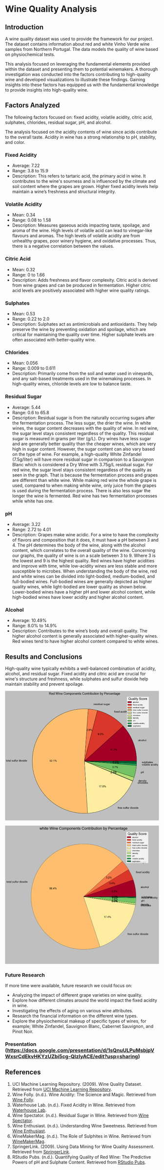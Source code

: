# **Wine Quality Analysis**

## Introduction
A wine quality dataset was used to provide the framework for our project. The dataset contains information about red and white Vinho Verde wine samples from Northern Portugal. The data models the quality of wine based on physiochemical tests.

This analysis focused on leveraging the fundamental elements provided within the dataset and presenting them to potential winemakers. A thorough investigation was conducted into the factors contributing to high-quality wine and developed visualizations to illustrate these findings. Gaining insights into these factors has equipped us with the fundamental knowledge to provide insights into high-quality wine.

## Factors Analyzed
The following factors focused on: fixed acidity, volatile acidity, citric acid, sulphates, chlorides, residual sugar, pH, and alcohol.

The analysis focused on the acidity contents of wine since acids contribute to the overall taste. Acidity in wine has a strong relationship to pH, stability, and color. 

### Fixed Acidity
- Average: 7.22
- Range: 3.8 to 15.9
- Description:
This refers to tartaric acid, the primary acid in wine. It contributes to the wine's sourness and is influenced by the climate and soil content where the grapes are grown. Higher fixed acidity levels help maintain a wine’s freshness and structural integrity.

### Volatile Acidity
- Mean: 0.34
- Range: 0.08 to 1.58
- Description:
Measures gaseous acids impacting taste, spoilage, and aroma of the wine. High levels of volatile acid can lead to vinegar-like flavours and aromas. The high levels of volatile acidity are from unhealthy grapes, poor winery hygiene, and oxidative processes. Thus, there is a negative correlation between the values.

### Citric Acid
- Mean: 0.32
- Range: 0 to 1.66
- Description:
Adds freshness and flavor complexity. Citric acid is derived from wine grapes and can be produced in fermentation. Higher citric acid levels are positively associated with higher wine quality ratings.


### Sulphates
- Mean: 0.53
- Range: 0.22 to 2.0
- Description:
Sulphates act as antimicrobials and antioxidants. They help preserve the wine by preventing oxidation and spoilage, which are critical for maintaining the quality over time. Higher sulphate levels are often associated with better-quality wine.

### Chlorides
- Mean: 0.056
- Range: 0.009 to 0.611
- Description:
Primarily come from the soil and water used in vineyards, and any salt-based treatments used in the winemaking processes.​ In high-quality wines, chloride levels are low to balance taste.

### Residual Sugar
- Average: 5.44
- Range: 0.6 to 65.8
- Description:
Residual sugar is from the naturally occurring sugars after the fermentation process. The less sugar, the drier the wine. In white wines, the sugar content decreases with the quality of wine. In red wine, the sugar level stays consistent regardless of the quality. This residual sugar is measured in grams per liter (g/L). Dry wines have less sugar and are generally better quality than the cheaper wines, which are very high in sugar content. However, the sugar content can also vary based on the type of wine. For example, a high-quality White Zinfandel (7.5g/liter) will have more residual sugar in comparison to a Sauvignon Blanc which is considered a Dry Wine with 3.75g/L residual sugar. For red wine, the sugar level stays consistent regardless of the quality as seen in the graph. That is because the fermentation process and grapes are different than white wine. While making red wine the whole grape is used, compared to when making white wine, only juice from the grapes is used during the fermentation process. There is also less sugar the longer the wine is fermented. Red wine has two fermentation processes while white has one.

### pH
- Average: 3.22
- Range: 2.72 to 4.01
- Description:
Grapes make wine acidic. For a wine to have the complexity of flavors and composition that it does, it must have a pH between 3 and 4. The pH determines the body of the wine, along with the alcohol content, which correlates to the overall quality of the wine. Concerning our graphs, the quality of wine is on a scale between 3 to 9. Where 3 is the lowest and 9 is the highest quality.  Red wines have higher acidities and improve with time, while low-acidity wines are less stable and more susceptible to microbes. When understanding the body of the wine, red and white wines can be divided into light-bodied, medium-bodied, and full-bodied wines. Full-bodied wines are generally depicted as higher quality wines, while light-bodied are lower quality as shown below. Lower-bodied wines have a higher pH and lower alcohol content, while high-bodied wines have lower acidity and higher alcohol content.

### Alcohol
- Average: 10.49%
- Range: 8.0% to 14.9%
- Description:
Contributes to the wine’s body and overall quality. The higher alcohol content is generally associated with higher-quality wines.
Red wines tend to have higher alcohol content compared to white wines. 

## Results and Conclusions
High-quality wine typically exhibits a well-balanced combination of acidity, alcohol, and residual sugar. Fixed acidity and citric acid are crucial for wine's structure and freshness, while sulphates and sulfur dioxide help maintain stability and prevent spoilage.

![Red Wine Components Contribution by Percentages](red_wine_components_percentages.png)

![White Wine Components Contribution by Percentages](white_wine_components_percentages1.png)

### Future Research
If more time were available, future research we could focus on:
- Analyzing the impact of different grape varieties on wine quality.
- Explore how different climates around the world impact the fixed acidity in wine.
- Investigating the effects of aging on various wine attributes.
- Research the financial information on the different wine types.
- Explore the physiochemical makeup of specific types of wines, for example; White Zinfandel, Sauvignon Blanc, Cabernet Sauvignon, and Pinot Noir.

### Presentation (https://docs.google.com/presentation/d/1sQnuULPuMsbjpVWxsrCdEkvHKYzUZbi5cg-QlzIyACE/edit?usp=sharing)
## References
1. UCI Machine Learning Repository. (2009). Wine Quality Dataset. Retrieved from [UCI Machine Learning Repository](https://archive.ics.uci.edu/ml/datasets/Wine+Quality).
2. Wine Folly. (n.d.). Wine Acidity: The Science and Magic. Retrieved from [Wine Folly](https://winefolly.com/tutorial/wine-acidity/).
3. Waterhouse Lab. (n.d.). Fixed Acidity in Wine. Retrieved from [Waterhouse Lab](https://waterhouse.ucdavis.edu/whats-in-wine/fixed-acidity).
4. Wine Spectator. (n.d.). Residual Sugar in Wine. Retrieved from [Wine Spectator](https://www.winespectator.com/articles/residual-sugar-in-wine).
5. Wine Enthusiast. (n.d.). Understanding Wine Sweetness. Retrieved from [Wine Enthusiast](https://www.winemag.com/2018/05/16/wine-sweetness-chart/).
6. WineMakerMag. (n.d.). The Role of Sulphites in Wine. Retrieved from [WineMakerMag](https://winemakermag.com/article/858-the-role-of-sulfites-in-wine).
7. SpringerLink. (2009). Using Data Mining for Wine Quality Assessment. Retrieved from [SpringerLink](https://link.springer.com/chapter/10.1007/978-1-84800-370-3_16).
8. RStudio Pubs. (n.d.). Quantifying Quality of Red Wine: The Predictive Powers of pH and Sulphate Content. Retrieved from [RStudio Pubs](https://rpubs.com/).
